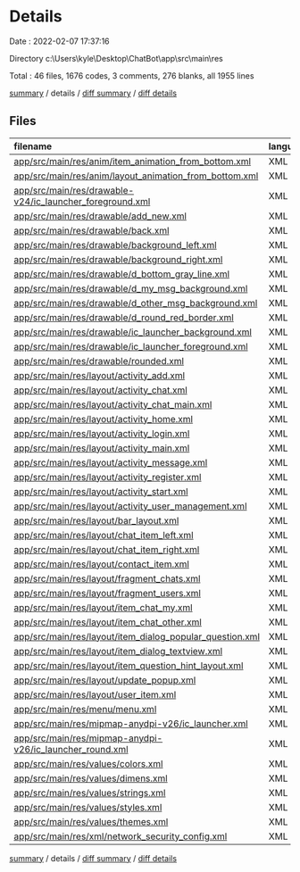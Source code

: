# Details

Date : 2022-02-07 17:37:16

Directory c:\Users\kyle\Desktop\ChatBot\app\src\main\res

Total : 46 files,  1676 codes, 3 comments, 276 blanks, all 1955 lines

[summary](results.md) / details / [diff summary](diff.md) / [diff details](diff-details.md)

## Files
| filename | language | code | comment | blank | total |
| :--- | :--- | ---: | ---: | ---: | ---: |
| [app/src/main/res/anim/item_animation_from_bottom.xml](/app/src/main/res/anim/item_animation_from_bottom.xml) | XML | 14 | 0 | 5 | 19 |
| [app/src/main/res/anim/layout_animation_from_bottom.xml](/app/src/main/res/anim/layout_animation_from_bottom.xml) | XML | 7 | 0 | 0 | 7 |
| [app/src/main/res/drawable-v24/ic_launcher_foreground.xml](/app/src/main/res/drawable-v24/ic_launcher_foreground.xml) | XML | 34 | 0 | 1 | 35 |
| [app/src/main/res/drawable/add_new.xml](/app/src/main/res/drawable/add_new.xml) | XML | 10 | 0 | 1 | 11 |
| [app/src/main/res/drawable/back.xml](/app/src/main/res/drawable/back.xml) | XML | 10 | 0 | 1 | 11 |
| [app/src/main/res/drawable/background_left.xml](/app/src/main/res/drawable/background_left.xml) | XML | 8 | 0 | 3 | 11 |
| [app/src/main/res/drawable/background_right.xml](/app/src/main/res/drawable/background_right.xml) | XML | 8 | 0 | 3 | 11 |
| [app/src/main/res/drawable/d_bottom_gray_line.xml](/app/src/main/res/drawable/d_bottom_gray_line.xml) | XML | 14 | 0 | 1 | 15 |
| [app/src/main/res/drawable/d_my_msg_background.xml](/app/src/main/res/drawable/d_my_msg_background.xml) | XML | 22 | 0 | 0 | 22 |
| [app/src/main/res/drawable/d_other_msg_background.xml](/app/src/main/res/drawable/d_other_msg_background.xml) | XML | 22 | 0 | 0 | 22 |
| [app/src/main/res/drawable/d_round_red_border.xml](/app/src/main/res/drawable/d_round_red_border.xml) | XML | 7 | 0 | 0 | 7 |
| [app/src/main/res/drawable/ic_launcher_background.xml](/app/src/main/res/drawable/ic_launcher_background.xml) | XML | 170 | 0 | 1 | 171 |
| [app/src/main/res/drawable/ic_launcher_foreground.xml](/app/src/main/res/drawable/ic_launcher_foreground.xml) | XML | 34 | 0 | 1 | 35 |
| [app/src/main/res/drawable/rounded.xml](/app/src/main/res/drawable/rounded.xml) | XML | 9 | 0 | 4 | 13 |
| [app/src/main/res/layout/activity_add.xml](/app/src/main/res/layout/activity_add.xml) | XML | 88 | 0 | 12 | 100 |
| [app/src/main/res/layout/activity_chat.xml](/app/src/main/res/layout/activity_chat.xml) | XML | 172 | 0 | 29 | 201 |
| [app/src/main/res/layout/activity_chat_main.xml](/app/src/main/res/layout/activity_chat_main.xml) | XML | 48 | 0 | 17 | 65 |
| [app/src/main/res/layout/activity_home.xml](/app/src/main/res/layout/activity_home.xml) | XML | 106 | 0 | 25 | 131 |
| [app/src/main/res/layout/activity_login.xml](/app/src/main/res/layout/activity_login.xml) | XML | 60 | 0 | 10 | 70 |
| [app/src/main/res/layout/activity_main.xml](/app/src/main/res/layout/activity_main.xml) | XML | 72 | 0 | 15 | 87 |
| [app/src/main/res/layout/activity_message.xml](/app/src/main/res/layout/activity_message.xml) | XML | 63 | 0 | 12 | 75 |
| [app/src/main/res/layout/activity_register.xml](/app/src/main/res/layout/activity_register.xml) | XML | 58 | 0 | 13 | 71 |
| [app/src/main/res/layout/activity_start.xml](/app/src/main/res/layout/activity_start.xml) | XML | 53 | 0 | 21 | 74 |
| [app/src/main/res/layout/activity_user_management.xml](/app/src/main/res/layout/activity_user_management.xml) | XML | 30 | 0 | 8 | 38 |
| [app/src/main/res/layout/bar_layout.xml](/app/src/main/res/layout/bar_layout.xml) | XML | 7 | 0 | 1 | 8 |
| [app/src/main/res/layout/chat_item_left.xml](/app/src/main/res/layout/chat_item_left.xml) | XML | 28 | 0 | 5 | 33 |
| [app/src/main/res/layout/chat_item_right.xml](/app/src/main/res/layout/chat_item_right.xml) | XML | 36 | 0 | 5 | 41 |
| [app/src/main/res/layout/contact_item.xml](/app/src/main/res/layout/contact_item.xml) | XML | 68 | 0 | 15 | 83 |
| [app/src/main/res/layout/fragment_chats.xml](/app/src/main/res/layout/fragment_chats.xml) | XML | 11 | 0 | 1 | 12 |
| [app/src/main/res/layout/fragment_users.xml](/app/src/main/res/layout/fragment_users.xml) | XML | 18 | 0 | 3 | 21 |
| [app/src/main/res/layout/item_chat_my.xml](/app/src/main/res/layout/item_chat_my.xml) | XML | 47 | 0 | 4 | 51 |
| [app/src/main/res/layout/item_chat_other.xml](/app/src/main/res/layout/item_chat_other.xml) | XML | 57 | 0 | 8 | 65 |
| [app/src/main/res/layout/item_dialog_popular_question.xml](/app/src/main/res/layout/item_dialog_popular_question.xml) | XML | 36 | 0 | 6 | 42 |
| [app/src/main/res/layout/item_dialog_textview.xml](/app/src/main/res/layout/item_dialog_textview.xml) | XML | 11 | 0 | 1 | 12 |
| [app/src/main/res/layout/item_question_hint_layout.xml](/app/src/main/res/layout/item_question_hint_layout.xml) | XML | 25 | 0 | 4 | 29 |
| [app/src/main/res/layout/update_popup.xml](/app/src/main/res/layout/update_popup.xml) | XML | 76 | 0 | 12 | 88 |
| [app/src/main/res/layout/user_item.xml](/app/src/main/res/layout/user_item.xml) | XML | 59 | 0 | 8 | 67 |
| [app/src/main/res/menu/menu.xml](/app/src/main/res/menu/menu.xml) | XML | 8 | 0 | 3 | 11 |
| [app/src/main/res/mipmap-anydpi-v26/ic_launcher.xml](/app/src/main/res/mipmap-anydpi-v26/ic_launcher.xml) | XML | 5 | 0 | 0 | 5 |
| [app/src/main/res/mipmap-anydpi-v26/ic_launcher_round.xml](/app/src/main/res/mipmap-anydpi-v26/ic_launcher_round.xml) | XML | 5 | 0 | 0 | 5 |
| [app/src/main/res/values/colors.xml](/app/src/main/res/values/colors.xml) | XML | 15 | 0 | 2 | 17 |
| [app/src/main/res/values/dimens.xml](/app/src/main/res/values/dimens.xml) | XML | 3 | 0 | 0 | 3 |
| [app/src/main/res/values/strings.xml](/app/src/main/res/values/strings.xml) | XML | 4 | 1 | 1 | 6 |
| [app/src/main/res/values/styles.xml](/app/src/main/res/values/styles.xml) | XML | 14 | 0 | 7 | 21 |
| [app/src/main/res/values/themes.xml](/app/src/main/res/values/themes.xml) | XML | 16 | 2 | 7 | 25 |
| [app/src/main/res/xml/network_security_config.xml](/app/src/main/res/xml/network_security_config.xml) | XML | 8 | 0 | 0 | 8 |

[summary](results.md) / details / [diff summary](diff.md) / [diff details](diff-details.md)